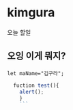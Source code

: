 # kimgura
오늘 할일
## 오잉 이게 뭐지?
`let maName="김구라";`

```javascript
  fuction test(){
    alert();
    }
    ```
